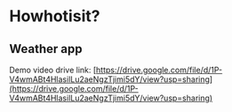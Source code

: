 # Howhotisit?
## Weather app

Demo video drive link:  [https://drive.google.com/file/d/1P-V4wmABt4HlasilLu2aeNgzTjimi5dY/view?usp=sharing](https://drive.google.com/file/d/1P-V4wmABt4HlasilLu2aeNgzTjimi5dY/view?usp=sharing)
